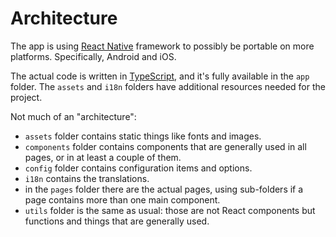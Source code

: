 <!--
© 2021-2022 Marco Bresciani

Copying and distribution of this file, with or without modification, are
permitted in any medium without royalty provided the copyright notice
and this notice are preserved.
This file is offered as-is, without any warranty.

SPDX-FileCopyrightText: 2021-2022 Marco Bresciani

SPDX-License-Identifier: FSFAP
-->
# Architecture
The app is using [React Native](https://reactnative.dev/) framework to
possibly be portable on more platforms.
Specifically, Android and iOS.

The actual code is written in
[TypeScript](https://www.typescriptlang.org/), and it's fully available
in the `app` folder.
The `assets` and `i18n` folders have additional resources needed for the
project.

Not much of an "architecture":
* `assets` folder contains static things like fonts and images.
* `components` folder contains components that are generally used in all
  pages, or in at least a couple of them.
* `config` folder contains configuration items and options.
* `i18n` contains the translations.
* in the `pages` folder there are the actual pages, using sub-folders if
  a page contains more than one main component.
* `utils` folder is the same as usual: those are not React components
  but functions and things that are generally used.
